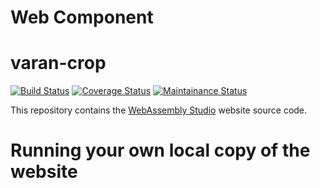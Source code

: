 # Web Component 
  varan-crop
====
[![Build Status](https://travis-ci.org/wasdk/WebAssemblyStudio.svg?branch=master)](https://travis-ci.org/wasdk/WebAssemblyStudio) [![Coverage Status](https://coveralls.io/repos/github/wasdk/WebAssemblyStudio/badge.svg)](https://coveralls.io/github/wasdk/WebAssemblyStudio) [![Maintainance Status](https://img.shields.io/badge/maintained-seldom-yellowgreen.svg)](https://github.com/wasdk/WebAssemblyStudio/issues/381)

This repository contains the [WebAssembly Studio](https://webassembly.studio) website source code.

Running your own local copy of the website
===
